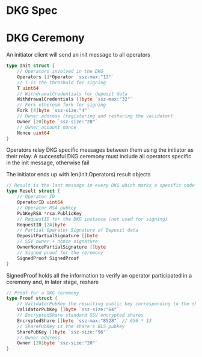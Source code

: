 # DKG Spec

# DKG Ceremony

An initiator client will send an init message to all operators

```go
type Init struct {
	// Operators involved in the DKG
	Operators []*Operator `ssz-max:"13"`
	// T is the threshold for signing
	T uint64
	// WithdrawalCredentials for deposit data
	WithdrawalCredentials []byte `ssz-max:"32"`
	// Fork ethereum fork for signing
	Fork [4]byte `ssz-size:"4"`
	// Owner address (registering and resharing the validator)
	Owner [20]byte `ssz-size:"20"`
	// Owner account nonce
	Nonce uint64
}
```

Operators relay DKG specific messages between them using the initiator as their relay. 
A successful DKG ceremony must include all operators specific in the init message, otherwise fail

The initiator ends up with len(Init.Operators) result objects

```go
// Result is the last message in every DKG which marks a specific node's end of process
type Result struct {
    // Operator ID
    OperatorID uint64
    // Operator RSA pubkey
    PubKeyRSA *rsa.PublicKey
    // RequestID for the DKG instance (not used for signing)
    RequestID [24]byte
    // Partial Operator Signature of Deposit data
    DepositPartialSignature []byte
    // SSV owner + nonce signature
    OwnerNoncePartialSignature []byte
    // Signed proof for the ceremony
    SignedProof SignedProof
}
```

SignedProof holds all the information to verify an operator participated in a ceremony and, in later stage, reshare

```go
// Proof for a DKG ceremony
type Proof struct {
	// ValidatorPubKey the resulting public key corresponding to the shared private key
	ValidatorPubKey []byte `ssz-size:"64"`
	// EncryptedShare standard SSV encrypted shares
	EncryptedShare []byte `ssz-max:"8528"` // 656 * 13
	// SharePubKey is the share's BLS pubkey
	SharePubKey []byte `ssz-size:"96"`
	// Owner address
	Owner [20]byte `ssz-size:"20"`
}
```